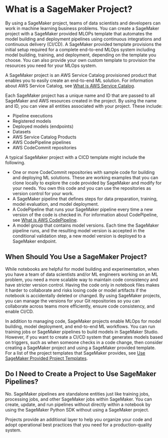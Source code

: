 # What is a SageMaker Project?<a name="sagemaker-projects-whatis"></a>

By using a SageMaker project, teams of data scientists and developers can work in machine learning business problems\. You can create a SageMaker project with a SageMaker provided MLOPs template that automates the model building and deployment pipelines using continuous integrations and continuous delivery \(CI/CD\)\. A SageMaker provided template provisions the initial setup required for a complete end\-to\-end MLOps system including model building, training, and deployment, depending on the template you choose\. You can also provide your own custom template to provision the resources you need for your MLOps system\.

A SageMaker project is an AWS Service Catalog provisioned product that enables you to easily create an end\-to\-end ML solution\. For information about AWS Service Catalog, see [What is AWS Service Catalog](https://docs.aws.amazon.com/servicecatalog/latest/adminguide/introduction.html)\.

Each SageMaker project has a unique name and ID that are passed to all SageMaker and AWS resources created in the project\. By using the name and ID, you can view all entities associated with your project\. These include:
+ Pipeline executions
+ Registered models
+ Deployed models \(endpoints\)
+ Datasets
+ AWS Service Catalog Products
+ AWS CodePipeline pipelines
+ AWS CodeCommit repositories

A typical SageMaker project with a CICD template might include the following\.
+ One or more CodeCommit repositories with sample code for building and deploying ML solutions\. These are working examples that you can clone locally to explore the code provided by SageMaker and modify for your needs\. You own this code and you can use the repositories as version control for your work\.
+ A SageMaker pipeline that defines steps for data preparation, training, model evaluation, and model deployment\.
+ A CodePipeline that runs your SageMaker pipeline every time a new version of the code is checked in\. For information about CodePipeline, see [What is AWS CodePipeline](https://docs.aws.amazon.com/codepipeline/latest/userguide/welcome.html)\.
+ A model group that contains model versions\. Each time the SageMaker pipeline runs, and the resulting model version is accepted in the conditional validation step, a new model version is deployed to a SageMaker endpoint\. 

## When Should You Use a SageMaker Project?<a name="sagemaker-projects-when"></a>

While notebooks are helpful for model building and experimentation, when you have a team of data scientists and/or ML engineers working on an ML problem, you need a more scalable way to maintain code consistency and have stricter version control\. Having the code only in notebook files makes it harder to collaborate and risks losing code or model artifacts if the notebook is accidentally deleted or changed\. By using SageMaker projects, you can manage the versions for your Git repositories so you can collaborate across teams more efficiently, ensure code consistency, and enable CI/CD\. 

In addition to managing code, SageMaker projects enable MLOps for model building, model deployment, and end\-to\-end ML workflows\. You can run training jobs or SageMaker pipelines to build models in SageMaker Studio\. However, if you want to create a CI/CD system that generates models based on triggers, such as when someone checks in a code change, then consider creating a SageMaker project and using a SageMaker provided template\. For a list of the project templates that SageMaker provides, see [Use SageMaker Provided Project Templates](sagemaker-projects-templates-sm.md)\.

## Do I Need to Create a Project to Use SageMaker Pipelines?<a name="sagemaker-projects-need"></a>

No\. SageMaker pipelines are standalone entities just like training jobs, processing jobs, and other SageMaker jobs within SageMaker\. You can create, update, and run pipelines without directly within a notebook by using the SageMaker Python SDK without using a SageMaker project\.

Projects provide an additional layer to help you organize your code and adopt operational best practices that you need for a production\-quality system\.